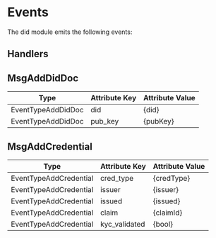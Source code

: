 # Events

The did module emits the following events:

## Handlers

## MsgAddDidDoc

| Type               | Attribute Key | Attribute Value |
|--------------------|---------------|-----------------|
| EventTypeAddDidDoc | did           | {did}           |
| EventTypeAddDidDoc | pub_key       | {pubKey}        |

## MsgAddCredential

| Type                   | Attribute Key | Attribute Value |
|------------------------|---------------|-----------------|
| EventTypeAddCredential | cred_type     | {credType}      |
| EventTypeAddCredential | issuer        | {issuer}        |
| EventTypeAddCredential | issued        | {issued}        |
| EventTypeAddCredential | claim         | {claimId}       |
| EventTypeAddCredential | kyc_validated | {bool}          |
